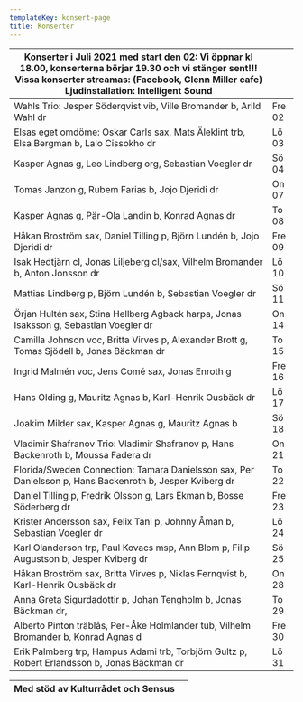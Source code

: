 ```yaml
---
templateKey: konsert-page
title: Konserter
---
```



|Konserter i Juli 2021 med start den 02: Vi öppnar kl 18.00, konserterna börjar 19.30 och vi stänger sent!!!  Vissa konserter streamas: (Facebook, Glenn Miller cafe) Ljudinstallation: Intelligent Sound | |
|------------- |-------------|
|Wahls Trio: Jesper Söderqvist vib, Ville Bromander b,  Arild Wahl dr|Fre 02|
|Elsas eget omdöme:  Oskar Carls sax, Mats Äleklint trb, Elsa Bergman b, Lalo Cissokho dr|Lö 03|
|Kasper Agnas g, Leo Lindberg org, Sebastian Voegler dr|Sö 04|
|Tomas Janzon g, Rubem Farias b, Jojo Djeridi dr|On 07|
|Kasper Agnas g, Pär-Ola Landin b, Konrad Agnas dr|To 08|
|Håkan Broström sax, Daniel Tilling p, Björn Lundén b, Jojo Djeridi dr|Fre 09|
|Isak Hedtjärn cl,  Jonas Liljeberg cl/sax, Vilhelm Bromander b, Anton Jonsson dr|Lö 10|
|Mattias Lindberg p, Björn Lundén b, Sebastian Voegler dr|Sö 11|
|Örjan  Hultén sax, Stina Hellberg Agback harpa, Jonas Isaksson g, Sebastian Voegler dr|On 14|
|Camilla Johnson voc, Britta Virves p, Alexander Brott g, Tomas Sjödell b, Jonas Bäckman dr|To 15|
|Ingrid Malmén voc, Jens Comé sax, Jonas Enroth g|Fre 16|
| Hans Olding g, Mauritz Agnas b, Karl-Henrik Ousbäck dr|Lö 17|
|Joakim Milder sax, Kasper Agnas g, Mauritz Agnas b |Sö 18|
|Vladimir Shafranov Trio: Vladimir Shafranov p, Hans Backenroth  b, Moussa Fadera dr|On 21|
|Florida/Sweden Connection: Tamara Danielsson sax, Per Danielsson p, Hans Backenroth b, Jesper Kviberg dr |To 22|
|Daniel Tilling p, Fredrik Olsson g, Lars Ekman b, Bosse Söderberg  dr|Fre 23|
|Krister Andersson sax, Felix Tani p, Johnny Åman b, Sebastian Voegler dr|Lö 24|
|Karl Olanderson trp, Paul Kovacs msp,  Ann Blom p, Filip Augustson b, Jesper Kviberg dr|Sö 25|
|Håkan Broström sax, Britta Virves p, Niklas Fernqvist b, Karl-Henrik Ousbäck dr|On 28|
|Anna Greta Sigurdadottir p, Johan Tengholm b, Jonas Bäckman dr,|To 29|
|Alberto Pinton träblås, Per-Åke Holmlander tub, Vilhelm Bromander b, Konrad Agnas d| Fre 30| 
|Erik Palmberg trp, Hampus Adami trb, Torbjörn Gultz p, Robert Erlandsson b, Jonas Bäckman dr|Lö 31|

|Med stöd av Kulturrådet och Sensus| | 
|-------------|-----------|









